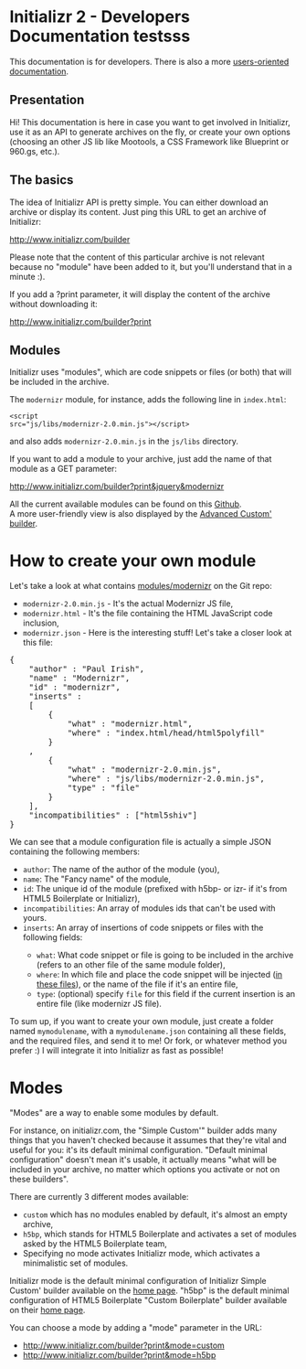 # Initializr 2 - Developers Documentation testsss

This documentation is for developers. There is also a more <a href="http://www.initializr.com/docs">users-oriented documentation</a>.

## Presentation

Hi! This documentation is here in case you want to get involved in Initializr, use it as an API to generate archives on the fly, or create your
own options (choosing an other JS lib like Mootools, a CSS Framework like Blueprint or 960.gs, etc.).

## The basics

The idea of Initializr API is pretty simple. You can either download an archive or display its content.
Just ping this URL to get an archive of Initializr:

http://www.initializr.com/builder

Please note that the content of this particular archive is not relevant because no "module" have been added to it, but you'll understand that in a minute :).

If you add a ?print parameter, it will display the content of the archive without downloading it:

http://www.initializr.com/builder?print

## Modules

Initializr uses "modules", which are code snippets or files (or both) that will be included in the archive.

The <code>modernizr</code> module, for instance, adds the following line in <code>index.html</code>:

<code>\<script src="js/libs/modernizr-2.0.min.js"\>\</script\></code>

and also adds <code>modernizr-2.0.min.js</code> in the <code>js/libs</code> directory.

If you want to add a module to your archive, just add the name of that module as a GET parameter:

http://www.initializr.com/builder?print&jquery&modernizr

All the current available modules can be found on this <a href="https://github.com/verekia/initializr/tree/master/war/builder/modules">Github</a>.<br />
A more user-friendly view is also displayed by the <a href="http://www.initializr.com/advanced">Advanced Custom' builder</a>. 

# How to create your own module

Let's take a look at what contains <a href="https://github.com/verekia/initializr/tree/master/war/builder/modules/modernizr">modules/modernizr</a> on the Git repo:
<ul>
	<li><code>modernizr-2.0.min.js</code> - It's the actual Modernizr JS file,</li>
	<li><code>modernizr.html</code> - It's the file containing the HTML JavaScript code inclusion,</li>
	<li><code>modernizr.json</code> - Here is the interesting stuff! Let's take a closer look at this file:</li>
</ul> 

<pre>
{
	"author" : "Paul Irish",
	"name" : "Modernizr",
	"id" : "modernizr",
	"inserts" :
	[
		{
			"what" : "modernizr.html",
			"where" : "index.html/head/html5polyfill"
		}
	,
		{
			"what" : "modernizr-2.0.min.js",
			"where" : "js/libs/modernizr-2.0.min.js",
			"type" : "file"
		}
	],
	"incompatibilities" : ["html5shiv"]
}
</pre>

We can see that a module configuration file is actually a simple JSON containing the following members:
<ul>
	<li><code>author</code>: The name of the author of the module (you),</li>
	<li><code>name</code>: The "Fancy name" of the module,</li>
	<li><code>id</code>: The unique id of the module (prefixed with h5bp- or izr- if it's from HTML5 Boilerplate or Initializr),</li>
	<li><code>incompatibilities</code>: An array of modules ids that can't be used with yours.</li>
	<li><code>inserts</code>: An array of insertions of code snippets or files with the following fields:</li>
	<ul>
		<li><code>what</code>: What code snippet or file is going to be included in the archive (refers to an other file of the same module folder),</li>
		<li><code>where</code>: In which file and place the code snippet will be injected (<a href="https://github.com/verekia/initializr/tree/master/war/builder/templates">in these files</a>), or the name of the file if it's an entire file,</li>
		<li><code>type</code>: (optional) specify <code>file</code> for this field if the current insertion is an entire file (like modernizr JS file).</li>
	</ul>
</ul>

To sum up, if you want to create your own module, just create a folder named <code>mymodulename</code>, with a <code>mymodulename.json</code> containing all these fields, and the required files, and send it to me! Or fork, or whatever method you prefer :) I will integrate it into Initializr as fast as possible!

# Modes

"Modes" are a way to enable some modules by default.

For instance, on initializr.com, the "Simple Custom'" builder adds many things that you haven't checked
because it assumes that they're vital and useful for you: it's its default minimal configuration.
"Default minimal configuration" doesn't mean it's usable, it actually means "what will be included in your archive, no matter which options you
activate or not on these builders".

There are currently 3 different modes available:
<ul>
<li><code>custom</code> which has no modules enabled by default, it's almost an empty archive,</li>
<li><code>h5bp</code>, which stands for HTML5 Boilerplate and activates a set of modules asked by the HTML5 Boilerplate team,</li>
<li>Specifying no mode activates Initializr mode, which activates a minimalistic set of modules.</li>

</ul>

Initializr mode is the default minimal configuration of Initializr Simple Custom' builder available on the <a href="http://www.initializr.com/">home page</a>.
"h5bp" is the default minimal configuration of HTML5 Boilerplate "Custom Boilerplate" builder available on their <a href="http://www.initializr.com/">home page</a>.

You can choose a mode by adding a "mode" parameter in the URL:
<ul>
	<li><a href="http://www.initializr.com/builder?print&mode=custom">http://www.initializr.com/builder?print&mode=custom</a></li>
	<li><a href="http://www.initializr.com/builder?print&mode=h5bp">http://www.initializr.com/builder?print&mode=h5bp</a></li>
</ul>
